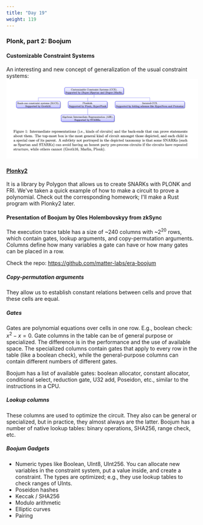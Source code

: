```yaml
---
title: "Day 19"
weight: 119
---
```


### Plonk, part 2: Boojum
#### Customizable Constraint Systems
An interesting and new concept of generalization of the usual constraint systems:
![CCS](../media/ccs.png)

#### [Plonky2](https://github.com/0xPolygonZero/plonky2)
It is a library by Polygon that allows us to create SNARKs with PLONK and FRI.
We've taken a quick example of how to make a circuit to prove a polynomial. Check out the corresponding homework; I'll make a Rust program with Plonky2 later.

#### Presentation of Boojum by Oles Holembovskyy from zkSync
The execution trace table has a size of ~$240$ columns with ~$2^{20}$ rows, which contain gates, lookup arguments, and copy-permutation arguments. Columns define how many variables a gate can have or how many gates can be placed in a row.

Check the repo: https://github.com/matter-labs/era-boojum

##### Copy-permutation arguments
They allow us to establish constant relations between cells and prove that these cells are equal.

##### Gates
Gates are polynomial equations over cells in one row. E.g., boolean check: $`x^2 - x = 0`$. Gate columns in the table can be of general purpose or specialized. The difference is in the performance and the use of available space. The specialized columns contain gates that apply to every row in the table (like a boolean check), while the general-purpose columns can contain different numbers of different gates.

Boojum has a list of available gates: boolean allocator, constant allocator, conditional select, reduction gate, U32 add, Poseidon, etc., similar to the instructions in a CPU.

##### Lookup columns
These columns are used to optimize the circuit. They also can be general or specialized, but in practice, they almost always are the latter. Boojum has a number of native lookup tables: binary operations, SHA256, range check, etc.

##### Boojum Gadgets
- Numeric types like Boolean, UInt8, UInt256. You can allocate new variables in the constraint system, put a value inside, and create a constraint. The types are optimized; e.g., they use lookup tables to check ranges of UInts.
- Poseidon hashes
- Keccak / SHA256
- Modulo arithmetic
- Elliptic curves
- Pairing

